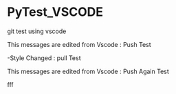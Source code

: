# PyTest_VSCODE
git test using vscode


This messages are edited from Vscode : Push Test

-Style Changed : pull Test


This messages are edited from Vscode : Push Again Test


fff